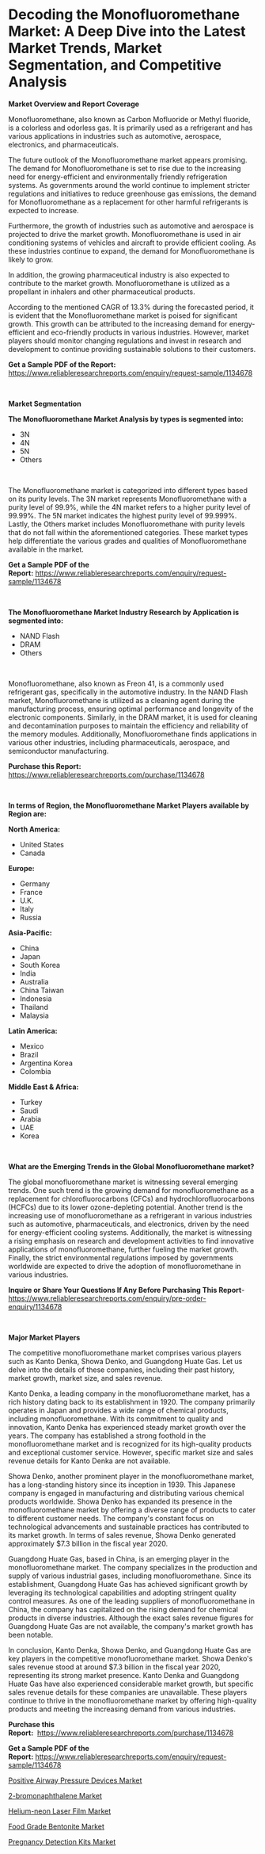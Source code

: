 <p><h1>Decoding the Monofluoromethane Market: A Deep Dive into the Latest Market Trends, Market Segmentation, and Competitive Analysis</h1></p><p><strong>Market Overview and Report Coverage</strong></p>
<p><p>Monofluoromethane, also known as Carbon Mofluoride or Methyl fluoride, is a colorless and odorless gas. It is primarily used as a refrigerant and has various applications in industries such as automotive, aerospace, electronics, and pharmaceuticals.</p><p>The future outlook of the Monofluoromethane market appears promising. The demand for Monofluoromethane is set to rise due to the increasing need for energy-efficient and environmentally friendly refrigeration systems. As governments around the world continue to implement stricter regulations and initiatives to reduce greenhouse gas emissions, the demand for Monofluoromethane as a replacement for other harmful refrigerants is expected to increase.</p><p>Furthermore, the growth of industries such as automotive and aerospace is projected to drive the market growth. Monofluoromethane is used in air conditioning systems of vehicles and aircraft to provide efficient cooling. As these industries continue to expand, the demand for Monofluoromethane is likely to grow.</p><p>In addition, the growing pharmaceutical industry is also expected to contribute to the market growth. Monofluoromethane is utilized as a propellant in inhalers and other pharmaceutical products.</p><p>According to the mentioned CAGR of 13.3% during the forecasted period, it is evident that the Monofluoromethane market is poised for significant growth. This growth can be attributed to the increasing demand for energy-efficient and eco-friendly products in various industries. However, market players should monitor changing regulations and invest in research and development to continue providing sustainable solutions to their customers.</p></p>
<p><strong>Get a Sample PDF of the Report:</strong> <a href="https://www.reliableresearchreports.com/enquiry/request-sample/1134678">https://www.reliableresearchreports.com/enquiry/request-sample/1134678</a></p>
<p>&nbsp;</p>
<p><strong>Market Segmentation</strong></p>
<p><strong>The Monofluoromethane Market Analysis by types is segmented into:</strong></p>
<p><ul><li>3N</li><li>4N</li><li>5N</li><li>Others</li></ul></p>
<p>&nbsp;</p>
<p><p>The Monofluoromethane market is categorized into different types based on its purity levels. The 3N market represents Monofluoromethane with a purity level of 99.9%, while the 4N market refers to a higher purity level of 99.99%. The 5N market indicates the highest purity level of 99.999%. Lastly, the Others market includes Monofluoromethane with purity levels that do not fall within the aforementioned categories. These market types help differentiate the various grades and qualities of Monofluoromethane available in the market.</p></p>
<p><strong>Get a Sample PDF of the Report:</strong>&nbsp;<a href="https://www.reliableresearchreports.com/enquiry/request-sample/1134678">https://www.reliableresearchreports.com/enquiry/request-sample/1134678</a></p>
<p>&nbsp;</p>
<p><strong>The Monofluoromethane Market Industry Research by Application is segmented into:</strong></p>
<p><ul><li>NAND Flash</li><li>DRAM</li><li>Others</li></ul></p>
<p>&nbsp;</p>
<p><p>Monofluoromethane, also known as Freon 41, is a commonly used refrigerant gas, specifically in the automotive industry. In the NAND Flash market, Monofluoromethane is utilized as a cleaning agent during the manufacturing process, ensuring optimal performance and longevity of the electronic components. Similarly, in the DRAM market, it is used for cleaning and decontamination purposes to maintain the efficiency and reliability of the memory modules. Additionally, Monofluoromethane finds applications in various other industries, including pharmaceuticals, aerospace, and semiconductor manufacturing.</p></p>
<p><strong>Purchase this Report:</strong>&nbsp; <a href="https://www.reliableresearchreports.com/purchase/1134678">https://www.reliableresearchreports.com/purchase/1134678</a></p>
<p>&nbsp;</p>
<p><strong>In terms of Region, the Monofluoromethane Market Players available by Region are:</strong></p>
<p>
    <p> <strong> North America: </strong>
        <ul>
            <li>United States</li>
            <li>Canada</li>
        </ul>
        </p> 
    <p> <strong> Europe: </strong>
        <ul>
            <li>Germany</li>
            <li>France</li>
            <li>U.K.</li>
            <li>Italy</li>
            <li>Russia</li>
        </ul>
        </p> 
    <p> <strong> Asia-Pacific: </strong>
        <ul>
            <li>China</li>
            <li>Japan</li>
            <li>South Korea</li>
            <li>India</li>
            <li>Australia</li>
            <li>China Taiwan</li>
            <li>Indonesia</li>
            <li>Thailand</li>
            <li>Malaysia</li>
        </ul>
        </p> 
    <p> <strong> Latin America: </strong>
        <ul>
            <li>Mexico</li>
            <li>Brazil</li>
            <li>Argentina Korea</li>
            <li>Colombia</li>
        </ul>
        </p> 
    <p> <strong> Middle East & Africa: </strong>
        <ul>
            <li>Turkey</li>
            <li>Saudi</li>
            <li>Arabia</li>
            <li>UAE</li>
            <li>Korea</li>
        </ul>
    </p>
    </p>
<p>&nbsp;</p>
<p><strong>What are the Emerging Trends in the Global Monofluoromethane market?</strong></p>
<p><p>The global monofluoromethane market is witnessing several emerging trends. One such trend is the growing demand for monofluoromethane as a replacement for chlorofluorocarbons (CFCs) and hydrochlorofluorocarbons (HCFCs) due to its lower ozone-depleting potential. Another trend is the increasing use of monofluoromethane as a refrigerant in various industries such as automotive, pharmaceuticals, and electronics, driven by the need for energy-efficient cooling systems. Additionally, the market is witnessing a rising emphasis on research and development activities to find innovative applications of monofluoromethane, further fueling the market growth. Finally, the strict environmental regulations imposed by governments worldwide are expected to drive the adoption of monofluoromethane in various industries.</p></p>
<p><strong>Inquire or Share Your Questions If Any Before Purchasing This Report</strong>- <a href="https://www.reliableresearchreports.com/enquiry/pre-order-enquiry/1134678">https://www.reliableresearchreports.com/enquiry/pre-order-enquiry/1134678</a></p>
<p>&nbsp;</p>
<p><strong>Major Market Players</strong></p>
<p><p>The competitive monofluoromethane market comprises various players such as Kanto Denka, Showa Denko, and Guangdong Huate Gas. Let us delve into the details of these companies, including their past history, market growth, market size, and sales revenue.</p><p>Kanto Denka, a leading company in the monofluoromethane market, has a rich history dating back to its establishment in 1920. The company primarily operates in Japan and provides a wide range of chemical products, including monofluoromethane. With its commitment to quality and innovation, Kanto Denka has experienced steady market growth over the years. The company has established a strong foothold in the monofluoromethane market and is recognized for its high-quality products and exceptional customer service. However, specific market size and sales revenue details for Kanto Denka are not available.</p><p>Showa Denko, another prominent player in the monofluoromethane market, has a long-standing history since its inception in 1939. This Japanese company is engaged in manufacturing and distributing various chemical products worldwide. Showa Denko has expanded its presence in the monofluoromethane market by offering a diverse range of products to cater to different customer needs. The company's constant focus on technological advancements and sustainable practices has contributed to its market growth. In terms of sales revenue, Showa Denko generated approximately $7.3 billion in the fiscal year 2020.</p><p>Guangdong Huate Gas, based in China, is an emerging player in the monofluoromethane market. The company specializes in the production and supply of various industrial gases, including monofluoromethane. Since its establishment, Guangdong Huate Gas has achieved significant growth by leveraging its technological capabilities and adopting stringent quality control measures. As one of the leading suppliers of monofluoromethane in China, the company has capitalized on the rising demand for chemical products in diverse industries. Although the exact sales revenue figures for Guangdong Huate Gas are not available, the company's market growth has been notable.</p><p>In conclusion, Kanto Denka, Showa Denko, and Guangdong Huate Gas are key players in the competitive monofluoromethane market. Showa Denko's sales revenue stood at around $7.3 billion in the fiscal year 2020, representing its strong market presence. Kanto Denka and Guangdong Huate Gas have also experienced considerable market growth, but specific sales revenue details for these companies are unavailable. These players continue to thrive in the monofluoromethane market by offering high-quality products and meeting the increasing demand from various industries.</p></p>
<p><strong>Purchase this Report:</strong>&nbsp;&nbsp;<a href="https://www.reliableresearchreports.com/purchase/1134678">https://www.reliableresearchreports.com/purchase/1134678</a></p>
<p></p>
<p><strong>Get a Sample PDF of the Report:</strong>&nbsp;<a href="https://www.reliableresearchreports.com/enquiry/request-sample/1134678">https://www.reliableresearchreports.com/enquiry/request-sample/1134678</a></p>
<p><p><a href="https://www.linkedin.com/pulse/decoding-positive-airway-pressure-devices-market-deep-dive-arpac/">Positive Airway Pressure Devices Market</a></p><p><a href="https://github.com/abbypearson7765/Market-Research-Report-List-1/blob/main/2-bromonaphthalene-market.md">2-bromonaphthalene Market</a></p><p><a href="https://medium.com/@joanobrien1990/helium-neon-laser-film-market-size-and-market-trends-complete-industry-overview-2023-to-2030-cb2b8521cbf0">Helium-neon Laser Film Market</a></p><p><a href="https://medium.com/@rosejohnson762014/food-grade-bentonite-market-research-report-its-history-and-forecast-2023-to-2030-4462eab13b28">Food Grade Bentonite Market</a></p><p><a href="https://www.linkedin.com/pulse/pregnancy-detection-kits-market-size-2023-2030-global-industrial-nomnc/">Pregnancy Detection Kits Market</a></p></p>